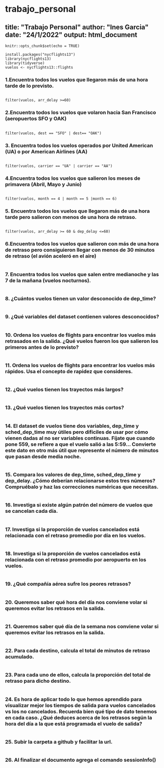 # trabajo_personal
title: "Trabajo Personal"
author: "Ines Garcia"
date: "24/1/2022"
output: html_document
---

```{r setup, include=FALSE}
knitr::opts_chunk$set(echo = TRUE)
```

```{r}
install.packages("nycflights13")
library(nycflights13)
library(tidyverse)
vuelos <- nycflights13::flights
```


### 1.Encuentra todos los vuelos que llegaron más de una hora tarde de lo previsto.
```{r}

filter(vuelos, arr_delay >=60)

```

### 2.Encuentra todos los vuelos que volaron hacia San Francisco (aeropuertos SFO y OAK) 
```{r}

filter(vuelos, dest == "SFO" | dest== "OAK")
```


### 3. Encuentra todos los vuelos operados por United American (UA) o por American Airlines (AA) 

```{r}

filter(vuelos, carrier == "UA" | carrier == "AA")
```


### 4.Encuentra todos los vuelos que salieron los meses de primavera (Abril, Mayo y Junio) 
```{r}

filter(vuelos, month == 4 | month == 5 |month == 6)
```


### 5. Encuentra todos los vuelos que llegaron más de una hora tarde pero salieron con menos de una hora de retraso. 

```{r}

filter(vuelos, arr_delay >= 60 & dep_delay <=60)

```



### 6.Encuentra todos los vuelos que salieron con más de una hora de retraso pero consiguieron llegar con menos de 30 minutos de retraso (el avión aceleró en el aire) 
```{r}

```


### 7.  Encuentra todos los vuelos que salen entre medianoche y las 7 de la mañana (vuelos nocturnos). 
```{r}

```



### 8. ¿Cuántos vuelos tienen un valor desconocido de dep_time? 
```{r}

```



### 9.  ¿Qué variables del dataset contienen valores desconocidos? 
```{r}

```



### 10. Ordena los vuelos de flights para encontrar los vuelos más retrasados en la salida. ¿Qué vuelos fueron los que salieron los primeros antes de lo previsto? 
```{r}

```



### 11. Ordena los vuelos de flights para encontrar los vuelos más rápidos. Usa el concepto de rapidez que consideres. 
```{r}

```



### 12. ¿Qué vuelos tienen los trayectos más largos? 
```{r}

```



### 13. ¿Qué vuelos tienen los trayectos más cortos? 
```{r}

```



### 14. El dataset de vuelos tiene dos variables, dep_time y sched_dep_time muy útiles pero difíciles de usar por cómo vienen dadas al no ser variables continuas. Fíjate que cuando pone 559, se refiere a que el vuelo salió a las 5:59... Convierte este dato en otro más útil que represente el número de minutos que pasan desde media noche.
```{r}

```



### 15. Compara los valores de dep_time, sched_dep_time y dep_delay. ¿Cómo deberían relacionarse estos tres números? Compruébalo y haz las correcciones numéricas que necesitas. 
```{r}

```



### 16. Investiga si existe algún patrón del número de vuelos que se cancelan cada día.
```{r}

```



### 17. Investiga si la proporción de vuelos cancelados está relacionada con el retraso promedio por día en los vuelos. 
```{r}

```



### 18. Investiga si la proporción de vuelos cancelados está relacionada con el retraso promedio por aeropuerto en los vuelos. 
```{r}

```



### 19. ¿Qué compañía aérea sufre los peores retrasos? 
```{r}

```



### 20. Queremos saber qué hora del día nos conviene volar si queremos evitar los retrasos en la salida. 
```{r}

```



### 21. Queremos saber qué día de la semana nos conviene volar si queremos evitar los retrasos en la salida. 
```{r}

```



### 22.  Para cada destino, calcula el total de minutos de retraso acumulado. 
```{r}

```



### 23.  Para cada uno de ellos, calcula la proporción del total de retraso para dicho destino. 
```{r}

```



### 24. Es hora de aplicar todo lo que hemos aprendido para visualizar mejor los tiempos de salida para vuelos cancelados vs los no cancelados. Recuerda bien qué tipo de dato tenemos en cada caso. ¿Qué deduces acerca de los retrasos según la hora del día a la que está programada el vuelo de salida? 
```{r}

```



### 25. Subir la carpeta a github y facilitar la url. 
```{r}

```



### 26. Al finalizar el documento agrega el comando sessionInfo() 
```{r}

```
